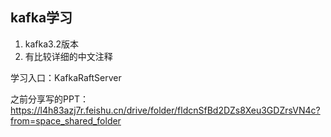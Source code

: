 ## kafka学习

1. kafka3.2版本
2. 有比较详细的中文注释

学习入口：KafkaRaftServer

之前分享写的PPT：https://l4h83azj7r.feishu.cn/drive/folder/fldcnSfBd2DZs8Xeu3GDZrsVN4c?from=space_shared_folder
